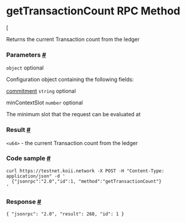 # getTransactionCount RPC Method 
[

Returns the current Transaction count from the ledger

### Parameters [#](#parameters)

`object` optional

Configuration object containing the following fields:

[commitment](/develop/rpcapi/intro#configuring-state-commitment) `string` optional

minContextSlot `number` optional

The minimum slot that the request can be evaluated at

### Result [#](#result)

`<u64>` - the current Transaction count from the ledger

### Code sample [#](#code-sample)

```
curl https://testnet.koii.network -X POST -H "Content-Type: application/json" -d '
  {"jsonrpc":"2.0","id":1, "method":"getTransactionCount"}
'
```


### Response [#](#response)

```
{ "jsonrpc": "2.0", "result": 268, "id": 1 }
```
